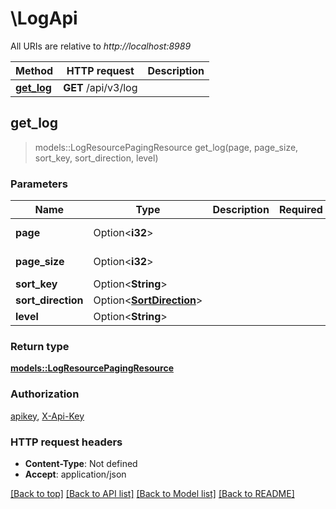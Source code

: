 # \LogApi

All URIs are relative to *http://localhost:8989*

Method | HTTP request | Description
------------- | ------------- | -------------
[**get_log**](LogApi.md#get_log) | **GET** /api/v3/log | 



## get_log

> models::LogResourcePagingResource get_log(page, page_size, sort_key, sort_direction, level)


### Parameters


Name | Type | Description  | Required | Notes
------------- | ------------- | ------------- | ------------- | -------------
**page** | Option<**i32**> |  |  |[default to 1]
**page_size** | Option<**i32**> |  |  |[default to 10]
**sort_key** | Option<**String**> |  |  |
**sort_direction** | Option<[**SortDirection**](.md)> |  |  |
**level** | Option<**String**> |  |  |

### Return type

[**models::LogResourcePagingResource**](LogResourcePagingResource.md)

### Authorization

[apikey](../README.md#apikey), [X-Api-Key](../README.md#X-Api-Key)

### HTTP request headers

- **Content-Type**: Not defined
- **Accept**: application/json

[[Back to top]](#) [[Back to API list]](../README.md#documentation-for-api-endpoints) [[Back to Model list]](../README.md#documentation-for-models) [[Back to README]](../README.md)

